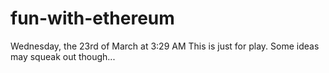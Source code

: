 # fun-with-ethereum

Wednesday, the 23rd of March at 3:29 AM
This is just for play. Some ideas may squeak out though...
